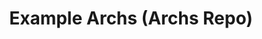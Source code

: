 ---
title: Example Archs (Archs Repo)
excerpt: ''
deprecated: false
hidden: false
link:
  new_tab: true
  url: https://github.com/aolabsai/archs
metadata:
  title: ''
  description: ''
  robots: noindex
next:
  description: ''
---